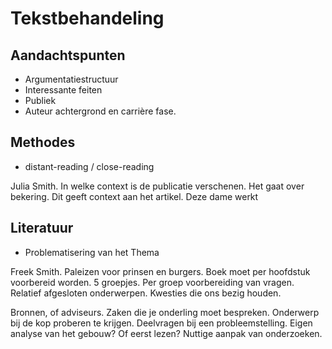 # Tekstbehandeling

## Aandachtspunten
- Argumentatiestructuur
- Interessante feiten
- Publiek
- Auteur achtergrond en carrière fase. 

## Methodes
- distant-reading / close-reading

Julia Smith. In welke context is de publicatie verschenen. Het gaat over bekering. Dit geeft context aan het artikel. Deze dame werkt 

## Literatuur
- Problematisering van het Thema

Freek Smith. Paleizen voor prinsen en burgers. Boek moet per hoofdstuk voorbereid worden. 5 groepjes. Per groep voorbereiding van vragen. Relatief afgesloten onderwerpen. Kwesties die ons bezig houden.

Bronnen, of adviseurs. Zaken die je onderling moet bespreken. Onderwerp bij de kop proberen te krijgen. Deelvragen bij een probleemstelling. Eigen analyse van het gebouw? Of eerst lezen? Nuttige aanpak van onderzoeken. 
